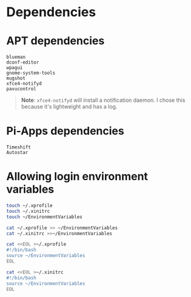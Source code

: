 # <big>Dependencies</big>
## 

# APT dependencies

```
blueman
dconf-editor
wpagui
gnome-system-tools
mugshot
xfce4-notifyd
pavucontrol
```

> **Note**: `xfce4-notifyd` will install a notification daemon. I chose this because it's lightweight and has a log.

# Pi-Apps dependencies

```
Timeshift
Autostar
```

# Allowing login environment variables

```bash
touch ~/.xprofile
touch ~/.xinitrc
touch ~/EnvironmentVariables

cat ~/.xprofile >> ~/EnvironmentVariables
cat ~/.xinitrc >>~/EnvironmentVariables

cat <<EOL >~/.xprofile
#!/bin/bash
source ~/EnvironmentVariables
EOL

cat <<EOL >~/.xinitrc
#!/bin/bash
source ~/EnvironmentVariables
EOL
```